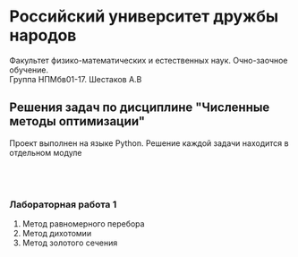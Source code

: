 # Российский университет дружбы народов
Факультет физико-математических и естественных наук. Очно-заочное обучение.  
Группа НПМбв01-17. Шестаков А.В

## Решения задач по дисциплине "Численные методы оптимизации"
Проект выполнен на языке Python. Решение каждой задачи находится в отдельном модуле <br/><br/><br/><br/>

### Лабораторная работа 1
1. Метод равномерного перебора
2. Метод дихотомии
3. Метод золотого сечения

